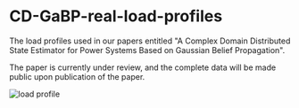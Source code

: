 # CD-GaBP-real-load-profiles
The load profiles used in our papers entitled "A Complex Domain Distributed State Estimator for Power Systems Based on Gaussian Belief Propagation".

The paper is currently under review, and the complete data will be made public upon publication of the paper.

![load profile](https://github.com/Kang-S/CD-GaBP-real-load-profiles/blob/main/load%20profile.jpg)
